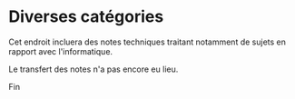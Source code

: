 # Diverses catégories

Cet endroit incluera des notes techniques traitant notamment de sujets en rapport avec l'informatique.

Le transfert des notes n'a pas encore eu lieu.

Fin
